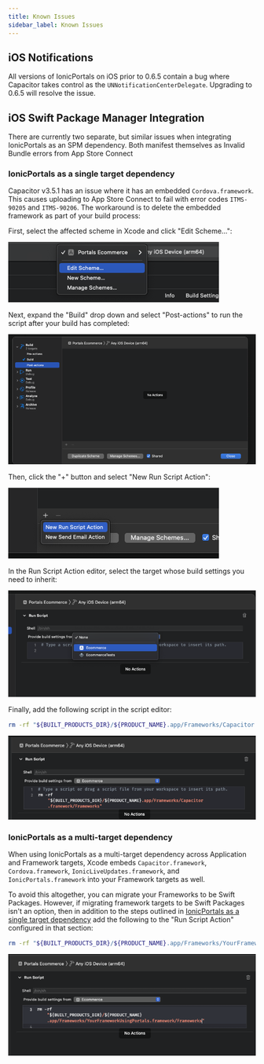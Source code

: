 ```yaml
---
title: Known Issues
sidebar_label: Known Issues
---
```


## iOS Notifications

All versions of IonicPortals on iOS prior to 0.6.5 contain a bug where Capacitor takes control as the `UNNotificationCenterDelegate`. Upgrading to 0.6.5 will resolve the issue.

## iOS Swift Package Manager Integration

There are currently two separate, but similar issues when integrating IonicPortals as an SPM dependency. Both manifest themselves as Invalid Bundle errors from App Store Connect

### IonicPortals as a single target dependency

Capacitor v3.5.1 has an issue where it has an embedded `Cordova.framework`. This causes uploading to App Store Connect to fail with error codes `ITMS-90205` and `ITMS-90206`. The workaround is to delete the embedded framework as part of your build process:

First, select the affected scheme in Xcode and click "Edit Scheme...":

![XCode scheme selector](../static/img/known-issues/spm-workarounds/01-scheme-edit.png)

Next, expand the "Build" drop down and select "Post-actions" to run the script after your build has completed:

![Scheme editor with build drop down expanded and post-actions selected](../static/img/known-issues/spm-workarounds/02-post-actions-select.png)

Then, click the "+" button and select "New Run Script Action":

![Post-actions scheme editor with plus button selected and New Run Script Action highlighted](../static/img/known-issues/spm-workarounds/03-run-script-select.png)

In the Run Script Action editor, select the target whose build settings you need to inherit:

![Run script action editor with build settings drop-down selected](../static/img/known-issues/spm-workarounds/04-build-settings-select.png)

Finally, add the following script in the script editor:

```bash
rm -rf "${BUILT_PRODUCTS_DIR}/${PRODUCT_NAME}.app/Frameworks/Capacitor.framework/Frameworks"
```

![script entered into script editor](../static/img/known-issues/spm-workarounds/05-script-entry.png)

### IonicPortals as a multi-target dependency

When using IonicPortals as a multi-target dependency across Application and Framework targets, Xcode embeds `Capacitor.framework`, `Cordova.framework`, `IonicLiveUpdates.framework`, and `IonicPortals.framework` into your Framework targets as well.

To avoid this altogether, you can migrate your Frameworks to be Swift Packages. However, if migrating framework targets to be Swift Packages isn't an option, then in addition to the steps outlined in [IonicPortals as a single target dependency](#ionicportals-as-a-single-target-dependency) add the following to the "Run Script Action" configured in that section:

```bash
rm -rf "${BUILT_PRODUCTS_DIR}/${PRODUCT_NAME}.app/Frameworks/YourFrameworkUsingPortals.framework/Frameworks"
```

![additional script entered into script editor](../static/img/known-issues/spm-workarounds/06-script-entry.png)

